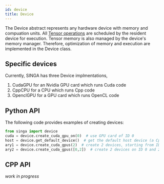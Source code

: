 ```yaml
---
id: device
title: Device
---
```


<!--- Licensed to the Apache Software Foundation (ASF) under one or more contributor license agreements.  See the NOTICE file distributed with this work for additional information regarding copyright ownership.  The ASF licenses this file to you under the Apache License, Version 2.0 (the "License"); you may not use this file except in compliance with the License.  You may obtain a copy of the License at http://www.apache.org/licenses/LICENSE-2.0 Unless required by applicable law or agreed to in writing, software distributed under the License is distributed on an "AS IS" BASIS, WITHOUT WARRANTIES OR CONDITIONS OF ANY KIND, either express or implied.  See the License for the specific language governing permissions and limitations under the License.  -->

The Device abstract represents any hardware device with memory and compuation units. All [Tensor operations](tensor.md) are scheduled by the resident device for execution. Tensor memory is also managed by the device's memory manager. Therefore, optimization of memory and execution are implemented in the Device class.

## Specific devices

Currently, SINGA has three Device implmentations,

1.  CudaGPU for an Nvidia GPU card which runs Cuda code
2.  CppCPU for a CPU which runs Cpp code
3.  OpenclGPU for a GPU card which runs OpenCL code

## Python API

The following code provides examples of creating devices:

```python
from singa import device
cuda = device.create_cuda_gpu_on(0)  # use GPU card of ID 0
host = device.get_default_device()  # get the default host device (a CppCPU)
ary1 = device.create_cuda_gpus(2)  # create 2 devices, starting from ID 0
ary2 = device.create_cuda_gpus([0,2])  # create 2 devices on ID 0 and 2
```

## CPP API

_work in progress_
